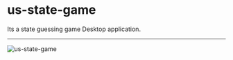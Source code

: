 # us-state-game
Its a state guessing game Desktop application.
________________________________________________________
![us-state-game](https://user-images.githubusercontent.com/76423762/182220501-6c8f2ef5-899f-42d2-a89e-2a64dd34056c.png)

